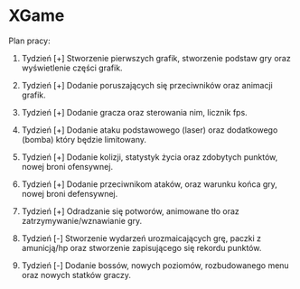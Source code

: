 # XGame

Plan pracy:

1. Tydzień [+]
Stworzenie pierwszych grafik, stworzenie podstaw gry oraz wyświetlenie części grafik.

2. Tydzień [+]
Dodanie poruszających się przeciwników oraz animacji grafik.

3. Tydzień [+]
Dodanie gracza oraz sterowania nim, licznik fps.

4. Tydzień [+]
Dodanie ataku podstawowego (laser) oraz dodatkowego (bomba) który będzie limitowany.

5. Tydzień [+]
Dodanie kolizji, statystyk życia oraz zdobytych punktów, nowej broni ofensywnej.

6. Tydzień [+]
Dodanie przeciwnikom ataków, oraz warunku końca gry, nowej broni defensywnej.

7. Tydzień [+]
Odradzanie się potworów, animowane tło oraz zatrzymywanie/wznawianie gry.

8. Tydzień [-]
Stworzenie wydarzeń urozmaicających grę, paczki z amunicją/hp oraz stworzenie zapisującego się rekordu punktów.

9. Tydzień [-]
Dodanie bossów, nowych poziomów, rozbudowanego menu oraz nowych statków graczy.
